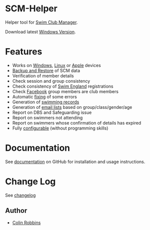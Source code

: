# SCM-Helper
Helper tool for [Swim Club Manager](https://www.swimclubmanager.co.uk/).

Download latest [Windows Version](https://github.com/ColinRobbins/scm-helper/raw/master/download/scm.zip).
# Features
* Works on [Windows](https://github.com/ColinRobbins/scm-helper/wiki/Windows-Installation), [Linux](https://github.com/ColinRobbins/scm-helper/wiki/Linux-Installation) or [Apple](https://github.com/ColinRobbins/scm-helper/wiki/Apple-Installation) devices
* [Backup and Restore](https://github.com/ColinRobbins/scm-helper/wiki/Backup-and-Restore) of SCM data
* Verification of member details
* Check session and group consistency
* Check consistency of [Swim England](https://github.com/ColinRobbins/scm-helper/wiki/Swim-England) registrations
* Check [Facebook](https://github.com/ColinRobbins/scm-helper/wiki/Facebook) group members are club members
* Automatic [fixing](https://github.com/ColinRobbins/scm-helper/wiki/Fixing) of some errors
* Generation of [swimming records](https://github.com/ColinRobbins/scm-helper/wiki/Records)
* Generation of [email lists](https://github.com/ColinRobbins/scm-helper/wiki/Email-Lists) based on group/class/gender/age
* Report on DBS and Safeguarding issue
* Report on swimmers not attending
* Report on swimmers whose confirmation of details has expired
* Fully [configurable](https://github.com/ColinRobbins/scm-helper/wiki/Configuration) (without programming skills)
# Documentation
See [documentation](https://github.com/ColinRobbins/scm-helper/wiki) on GitHub for installation and usage instructions.
# Change Log
See [changelog](CHANGELOG.md)
## Author
* [Colin Robbins](https://github.com/ColinRobbins)
